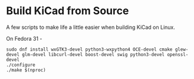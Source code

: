 # Build KiCad from Source

A few scripts to make life a little easier when building KiCad on Linux.

On Fedora 31 -

    sudo dnf install wxGTK3-devel python3-wxpython4 OCE-devel cmake glew-devel glm-devel libcurl-devel boost-devel swig python3-devel openssl-devel
    ./configure
    ./make $(nproc)
